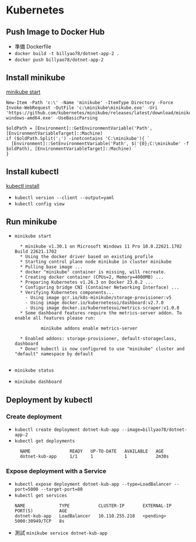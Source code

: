 
# Kubernetes

## Push Image to Docker Hub
- 準備 Dockerfile
- `docker build -t billyao78/dotnet-app-2 .`
- `docker push billyao78/dotnet-app-2`

## Install minikube
[minikube start](https://minikube.sigs.k8s.io/docs/start/)

```shell
New-Item -Path 'c:\' -Name 'minikube' -ItemType Directory -Force
Invoke-WebRequest -OutFile 'c:\minikube\minikube.exe' -Uri 'https://github.com/kubernetes/minikube/releases/latest/download/minikube-windows-amd64.exe' -UseBasicParsing
```

```shell
$oldPath = [Environment]::GetEnvironmentVariable('Path', [EnvironmentVariableTarget]::Machine)
if ($oldPath.Split(';') -inotcontains 'C:\minikube'){ `
  [Environment]::SetEnvironmentVariable('Path', $('{0};C:\minikube' -f $oldPath), [EnvironmentVariableTarget]::Machine) `
}
```

## Install kubectl
[kubectl install](https://kubernetes.io/docs/tasks/tools/install-kubectl-windows/)

- `kubectl version --client --output=yaml`
- `kubectl config view`

## Run minikube
- `minikube start`
  ```shell
    * minikube v1.30.1 on Microsoft Windows 11 Pro 10.0.22621.1702 Build 22621.1702
    * Using the docker driver based on existing profile
    * Starting control plane node minikube in cluster minikube
    * Pulling base image ...
    * docker "minikube" container is missing, will recreate.
    * Creating docker container (CPUs=2, Memory=4000MB) ...
    * Preparing Kubernetes v1.26.3 on Docker 23.0.2 ...
    * Configuring bridge CNI (Container Networking Interface) ...
    * Verifying Kubernetes components...
      - Using image gcr.io/k8s-minikube/storage-provisioner:v5
      - Using image docker.io/kubernetesui/dashboard:v2.7.0
      - Using image docker.io/kubernetesui/metrics-scraper:v1.0.8
    * Some dashboard features require the metrics-server addon. To enable all features please run:
    
            minikube addons enable metrics-server
    
    * Enabled addons: storage-provisioner, default-storageclass, dashboard
    * Done! kubectl is now configured to use "minikube" cluster and "default" namespace by default
    
  ```

- `minikube status`
- `minikube dashboard`

## Deployment by kubectl
### Create deployment
- `kubectl create deployment dotnet-kub-app --image=billyao78/dotnet-app-2`
- `kubectl get deployments`
  ```text
    NAME               READY   UP-TO-DATE   AVAILABLE   AGE
    dotnet-kub-app     1/1     1            1           2m30s
    ```

### Expose deployment with a Service
- `kubectl expose deployment dotnet-kub-app --type=LoadBalancer --port=5000 --target-port=80`
- `kubectl get services`
    ```text
    NAME             TYPE           CLUSTER-IP       EXTERNAL-IP   PORT(S)          AGE
    dotnet-kub-app   LoadBalancer   10.110.255.218   <pending>     5000:30949/TCP   8s
    ```
- 測試 `minikube service dotnet-kub-app`